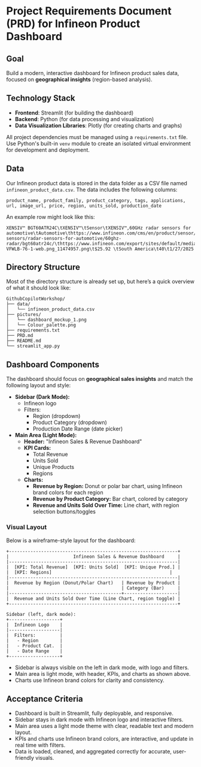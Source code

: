 # Project Requirements Document (PRD) for Infineon Product Dashboard

## Goal

Build a modern, interactive dashboard for Infineon product sales data, focused on **geographical insights** (region-based analysis).

<!-- TODO: Want to focus on something else? Change the focus here! (e.g., category trends, highlighting and displaying top-selling products, etc.) -->

## Technology Stack

- **Frontend**: Streamlit (for building the dashboard)
- **Backend**: Python (for data processing and visualization)
- **Data Visualization Libraries**: Plotly (for creating charts and graphs)

<!-- TODO: Prefer Dash or another Python-based tool? Swap out the stack and see what Copilot does! -->

All project dependencies must be managed using a `requirements.txt` file. Use Python's built-in `venv` module to create an isolated virtual environment for development and deployment.

## Data

Our Infineon product data is stored in the data folder as a CSV file named `infineon_product_data.csv`. The data includes the following columns:

```
product_name, product_family, product_category, tags, applications, url, image_url, price, region, units_sold, production_date
```
An example row might look like this:

```
XENSIV™ BGT60ATR24C\tXENSIV™\tSensor\tXENSIV™,60GHz radar sensors for automotive\tAutomotive\thttps://www.infineon.com/cms/en/product/sensor/radar-sensors/radar-sensors-for-automotive/60ghz-radar/bgt60atr24c/\thttps://www.infineon.com/export/sites/default/media/products/Sensors/PG-VFWLB-76-1-web.png_11474957.png\t$25.92 \tSouth America\t40\t1/27/2025
```

## Directory Structure

Most of the directory structure is already set up, but here’s a quick overview of what it should look like:

```
GithubCopilotWorkshop/
├── data/
│   └── infineon_product_data.csv
├── pictures/
│   └── dashboard_mockup_1.png
│   └── Colour_palette.png
├── requirements.txt
├── PRD.md
├── README.md
└── streamlit_app.py
```

<!-- TODO: Want to organize differently? (e.g., have folders like 'preprocessing', 'notebooks', or 'tests')? Go for it! -->

## Dashboard Components

The dashboard should focus on **geographical sales insights** and match the following layout and style:

- **Sidebar (Dark Mode):**
  - Infineon logo
  - Filters:
    - Region (dropdown)
    - Product Category (dropdown)
    - Production Date Range (date picker)
- **Main Area (Light Mode):**
  - **Header:** "Infineon Sales & Revenue Dashboard"
  - **KPI Cards:**
    - Total Revenue
    - Units Sold
    - Unique Products
    - Regions
  - **Charts:**
    - **Revenue by Region:** Donut or polar bar chart, using Infineon brand colors for each region
    - **Revenue by Product Category:** Bar chart, colored by category
    - **Revenue and Units Sold Over Time:** Line chart, with region selection buttons/toggles

<!-- TODO: Want to add a map, a table, or a new KPI? Just add it here and see what Copilot builds! -->

<!-- TODO: OR: -->

<!-- TODO: Try describing a totally different app (like a product catalog or interactive explorer) and watch Copilot adapt! -->

### Visual Layout

Below is a wireframe-style layout for the dashboard:

```
+---------------------------------------------------------------+
|                        Infineon Sales & Revenue Dashboard     |
|---------------------------------------------------------------|
|  [KPI: Total Revenue]  [KPI: Units Sold]  [KPI: Unique Prod.] |
|  [KPI: Regions]                                            |
|---------------------------------------------------------------|
|  Revenue by Region (Donut/Polar Chart)   | Revenue by Product |
|                                          | Category (Bar)     |
|------------------------------------------+--------------------|
|  Revenue and Units Sold Over Time (Line Chart, region toggle) |
+---------------------------------------------------------------+

Sidebar (left, dark mode):
+-------------------+
|  Infineon Logo    |
|-------------------|
|  Filters:         |
|   - Region        |
|   - Product Cat.  |
|   - Date Range    |
+-------------------+
```

- Sidebar is always visible on the left in dark mode, with logo and filters.
- Main area is light mode, with header, KPIs, and charts as shown above.
- Charts use Infineon brand colors for clarity and consistency.

<!-- TODO: Draw your own wireframe, or describe your dream dashboard layout -->

## Acceptance Criteria
- Dashboard is built in Streamlit, fully deployable, and responsive.
- Sidebar stays in dark mode with Infineon logo and interactive filters.
- Main area uses a light mode theme with clear, readable text and modern layout.
- KPIs and charts use Infineon brand colors, are interactive, and update in real time with filters.
- Data is loaded, cleaned, and aggregated correctly for accurate, user-friendly visuals.

<!-- TODO: What does "success" look like for you? Add or change criteria to match your vision! -->

